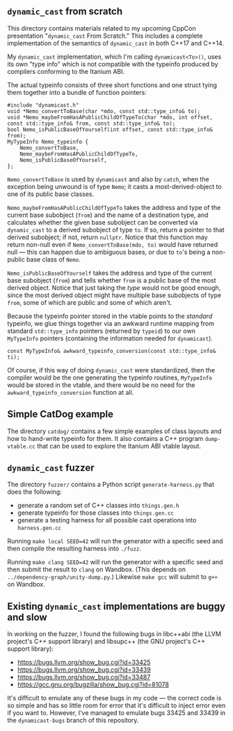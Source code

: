 `dynamic_cast` from scratch
---------------------------

This directory contains materials related to my upcoming CppCon presentation
"`dynamic_cast` From Scratch." This includes a complete implementation of
the semantics of `dynamic_cast` in both C++17 and C++14.

My `dynamic_cast` implementation, which I'm calling `dynamicast<To>()`,
uses its own "type info" which is not compatible with the typeinfo produced
by compilers conforming to the Itanium ABI.

The actual typeinfo consists of three short functions and one struct
tying them together into a bundle of function pointers:

    #include "dynamicast.h"
    void *Nemo_convertToBase(char *mdo, const std::type_info& to);
    void *Nemo_maybeFromHasAPublicChildOfTypeTo(char *mdo, int offset, const std::type_info& from, const std::type_info& to);
    bool Nemo_isPublicBaseOfYourself(int offset, const std::type_info& from);
    MyTypeInfo Nemo_typeinfo {
        Nemo_convertToBase,
        Nemo_maybeFromHasAPublicChildOfTypeTo,
        Nemo_isPublicBaseOfYourself,
    };

`Nemo_convertToBase` is used by `dynamicast` and also by `catch`, when the
exception being unwound is of type `Nemo`; it casts a most-derived-object
to one of its public base classes.

`Nemo_maybeFromHasAPublicChildOfTypeTo` takes the address and type of the
current base subobject (`from`) and the name of a destination type, and
calculates whether the given base subobject can be converted via `dynamic_cast`
to a derived subobject of type `to`. If so, return a pointer to that derived
subobject; if not, return `nullptr`. Notice that this function may return
non-null even if `Nemo_convertToBase(mdo, to)` would have returned null —
this can happen due to ambiguous bases, or due to `to`'s being a non-public
base class of `Nemo`.

`Nemo_isPublicBaseOfYourself` takes the address and type of the current base
subobject (`from`) and tells whether `from` is a public base of the most
derived object. Notice that just taking the *type* would not be good enough,
since the most derived object might have multiple base subobjects of type
`from`, some of which are public and some of which aren't.

Because the typeinfo pointer stored in the vtable points to the *standard*
typeinfo, we glue things together via an awkward runtime mapping from standard
`std::type_info` pointers (returned by `typeid`) to our own `MyTypeInfo`
pointers (containing the information needed for `dynamicast`).

    const MyTypeInfo& awkward_typeinfo_conversion(const std::type_info& ti);

Of course, if this way of doing `dynamic_cast` were standardized, then the
compiler would be the one generating the typeinfo routines, `MyTypeInfo` would
be stored in the vtable, and there would be no need for the
`awkward_typeinfo_conversion` function at all.


Simple CatDog example
---------------------

The directory `catdog/` contains a few simple examples of class layouts
and how to hand-write typeinfo for them. It also contains a C++ program
`dump-vtable.cc` that can be used to explore the Itanium ABI vtable layout.


`dynamic_cast` fuzzer
---------------------

The directory `fuzzer/` contains a Python script `generate-harness.py`
that does the following:

- generate a random set of C++ classes into `things.gen.h`
- generate typeinfo for those classes into `things.gen.cc`
- generate a testing harness for all possible cast operations into `harness.gen.cc`

Running `make local SEED=42` will run the generator with
a specific seed and then compile the resulting harness into `./fuzz`.

Running `make clang SEED=42` will run the generator with a specific seed
and then submit the result to `clang` on Wandbox. (This depends on
`../dependency-graph/unity-dump.py`.) Likewise `make gcc` will submit
to `g++` on Wandbox.


Existing `dynamic_cast` implementations are buggy and slow
----------------------------------------------------------

In working on the fuzzer, I found the following bugs in libc++abi (the LLVM
project's C++ support library) and libsupc++ (the GNU project's C++ support
library):

* https://bugs.llvm.org/show_bug.cgi?id=33425
* https://bugs.llvm.org/show_bug.cgi?id=33439
* https://bugs.llvm.org/show_bug.cgi?id=33487
* https://gcc.gnu.org/bugzilla/show_bug.cgi?id=81078

It's difficult to emulate any of these bugs in my code — the correct code
is so simple and has so little room for error that it's difficult to inject
error even if you want to. However, I've managed to emulate bugs 33425
and 33439 in the `dynamicast-bugs` branch of this repository.
